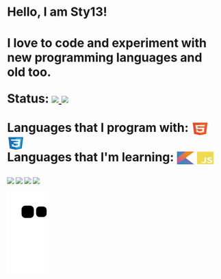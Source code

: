<h1>Hello, I am Sty13!<h1> 
 <p>I love to code and experiment with new programming languages and old too.</p>
 <div>
 <a>Status:</a>
  <a href="https://github.com/Sty13">
  <img height="180em" src="https://github-readme-stats.vercel.app/api?username=Sty13&show_icons=true&theme=react&include_all_commits=true&count_private=true"/>
  <img height="180em" src="https://github-readme-stats.vercel.app/api/top-langs/?username=Sty13&layout=compact&langs_count=16&theme=react"/>
</div>
<div style="display: inline_block"><br>
 <a>Languages that I program with:</a>
  <img align="center" alt="Sty-HTML" height="30" width="40" src="https://raw.githubusercontent.com/devicons/devicon/master/icons/html5/html5-original.svg">
  <img align="center" alt="Sty-CSS" height="30" width="40" src="https://raw.githubusercontent.com/devicons/devicon/master/icons/css3/css3-original.svg"><br>
 <a>Languages that I'm learning:</a>
  <img align="center" alt="Sty-CSS" height="30" width="40" src="https://raw.githubusercontent.com/devicons/devicon/master/icons/kotlin/kotlin-original.svg">
  <img align="center" alt="Sty-Js" height="30" width="40" src="https://raw.githubusercontent.com/devicons/devicon/master/icons/javascript/javascript-plain.svg">
</div>
  
  ##
 
<div> 
  <a href="https://www.youtube.com/channel/UC-Cwy6nsWHex7IY6shB9C5g" target="_blank"><img src="https://img.shields.io/badge/YouTube-FF0000?style=for-the-badge&logo=youtube&logoColor=white" target="_blank"></a>
     <a href="https://www.twitch.tv/Sty13_" target="_blank"><img src="https://img.shields.io/badge/Twitch-9146FF?style=for-the-badge&logo=twitch&logoColor=white" target="_blank"></a>
 <a href="https://sty13.tk/discord" target="_blank"><img src="https://img.shields.io/badge/Discord-7289DA?style=for-the-badge&logo=discord&logoColor=white" target="_blank"></a> 
 <a href="https://www.linkedin.com/in/willian-pereira-9b6b2321a/" target="_blank"><img src="https://img.shields.io/badge/Linkedin-3167B1?style=for-the-badge&logo=linkedin&logoColor=white" target="_blank"></a> 
 
  ![Snake animation](https://github.com/Sty13/Sty13/blob/output/github-contribution-grid-snake.svg)
 
</div>

